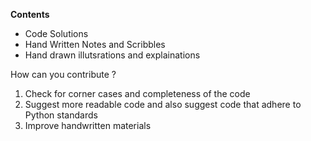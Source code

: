 **Contents**

* Code Solutions
* Hand Written Notes and Scribbles
* Hand drawn illutsrations and explainations


How can you contribute ?

1. Check for corner cases and completeness of the code
2. Suggest more readable code and also suggest code that adhere to Python standards
3. Improve handwritten materials

